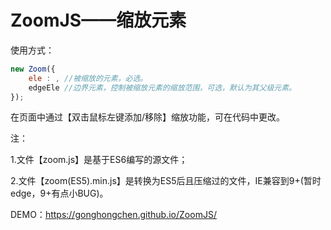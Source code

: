 # ZoomJS——缩放元素

使用方式：
```javaScript
new Zoom({
    ele : , //被缩放的元素，必选。
    edgeEle //边界元素，控制被缩放元素的缩放范围，可选，默认为其父级元素。
});
```
在页面中通过【双击鼠标左键添加/移除】缩放功能，可在代码中更改。

注：

1.文件【zoom.js】是基于ES6编写的源文件；

2.文件【zoom(ES5).min.js】是转换为ES5后且压缩过的文件，IE兼容到9+(暂时edge，9+有点小BUG)。

DEMO：https://gonghongchen.github.io/ZoomJS/
